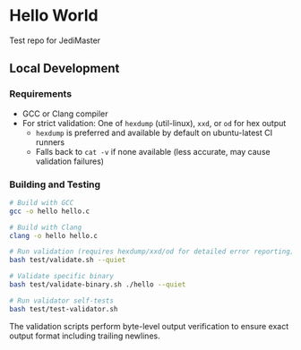 # Hello World
Test repo for JediMaster

## Local Development

### Requirements
- GCC or Clang compiler
- For strict validation: One of `hexdump` (util-linux), `xxd`, or `od` for hex output
  - `hexdump` is preferred and available by default on ubuntu-latest CI runners
  - Falls back to `cat -v` if none available (less accurate, may cause validation failures)

### Building and Testing
```bash
# Build with GCC
gcc -o hello hello.c

# Build with Clang  
clang -o hello hello.c

# Run validation (requires hexdump/xxd/od for detailed error reporting)
bash test/validate.sh --quiet

# Validate specific binary
bash test/validate-binary.sh ./hello --quiet

# Run validator self-tests
bash test/test-validator.sh
```

The validation scripts perform byte-level output verification to ensure exact output format including trailing newlines.
